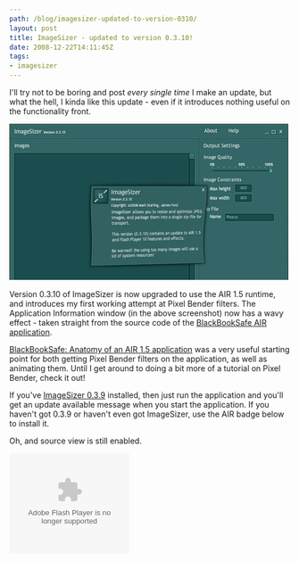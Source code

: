 ```yaml
---
path: /blog/imagesizer-updated-to-version-0310/
layout: post
title: ImageSizer - updated to version 0.3.10!
date: 2008-12-22T14:11:45Z
tags:
- imagesizer
---
```


I'll try not to be boring and post _every single time_ I make an update, but what the hell, I kinda like this update - even if it introduces nothing useful on the functionality front.

![imagesizer0310](imagesizer0310.jpg)

Version 0.3.10 of ImageSizer is now upgraded to use the AIR 1.5 runtime, and introduces my first working attempt at Pixel Bender filters. The Application Information window (in the above screenshot) now has a wavy effect - taken straight from the source code of the [BlackBookSafe AIR application](http://www.adobe.com/devnet/air/ajax/samples.html#blackbooksafe).

[BlackBookSafe: Anatomy of an AIR 1.5 application](http://www.adobe.com/devnet/air/ajax/articles/blackbooksafe_anatomy.html) was a very useful starting point for both getting Pixel Bender filters on the application, as well as animating them. Until I get around to doing a bit more of a tutorial on Pixel Bender, check it out!

If you've [ImageSizer 0.3.9](http://www.psyked.co.uk/adobe/apollo/imagesizer-updated-to-version-039.htm) installed, then just run the application and you'll get an update available message when you start the application. If you haven't got 0.3.9 or haven't even got ImageSizer, use the AIR badge below to install it.

Oh, and source view is still enabled.

<object classid="clsid:d27cdb6e-ae6d-11cf-96b8-444553540000" width="215" height="180" codebase="http://download.macromedia.com/pub/shockwave/cabs/flash/swflash.cab#version=6,0,40,0"><param name="flashvars" value="airversion=1.5&amp;appname=ImageSizer&amp;appurl=http://psyked.co.uk/airapps/ImageSizer0310.air&amp;appid=couk.psyked.ImageSizer&amp;pubid=07510AB144CCA2FB1C33EE50283E9A7AD43F7966.1&amp;appversion=0.3.10&amp;titlecolor=#339999" /><param name="src" value="/airapps/AIRInstallBadge.swf" /><embed type="application/x-shockwave-flash" width="215" height="180" src="/airapps/AIRInstallBadge.swf" flashvars="airversion=1.5&amp;appname=ImageSizer&amp;appurl=http://psyked.co.uk/airapps/ImageSizer0310.air&amp;appid=couk.psyked.ImageSizer&amp;pubid=07510AB144CCA2FB1C33EE50283E9A7AD43F7966.1&amp;appversion=0.3.10&amp;titlecolor=#339999"></embed></object>